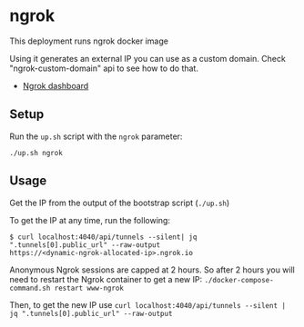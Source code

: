# ngrok 

 This deployment runs ngrok docker image

 Using it generates an external IP you can use as a custom domain. Check "ngrok-custom-domain" api to see how to do that.

- [Ngrok dashboard](http://localhost:4040)

## Setup

Run the `up.sh` script with the `ngrok` parameter:

```
./up.sh ngrok
```

## Usage

Get the IP from the output of the bootstrap script (`./up.sh`)

To get the IP at any time, run the following:
```
$ curl localhost:4040/api/tunnels --silent| jq ".tunnels[0].public_url" --raw-output
https://<dynamic-ngrok-allocated-ip>.ngrok.io
```

Anonymous Ngrok sessions are capped at 2 hours. So after 2 hours you will need to restart the Ngrok container to get a new IP:
`./docker-compose-command.sh restart www-ngrok`

Then, to get the new IP use
`curl localhost:4040/api/tunnels --silent | jq ".tunnels[0].public_url" --raw-output`
